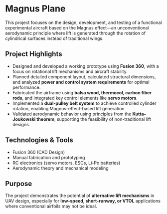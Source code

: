 # Magnus Plane
This project focuses on the design, development, and testing of a functional experimental aircraft based on the Magnus effect—an unconventional aerodynamic principle where lift is generated through the rotation of cylindrical surfaces instead of traditional wings.

## Project Highlights

- Designed and developed a working prototype using **Fusion 360**, with a focus on rotational lift mechanisms and aircraft stability.
- Planned detailed component layout, calculated structural dimensions, and analyzed **power and control system requirements** for optimal performance.
- Fabricated the airframe using **balsa wood, thermocol, carbon fiber rods**, and integrated key control elements like **servo motors**.
- Implemented a **dual-pulley belt system** to achieve controlled cylinder rotation, enabling Magnus-effect-based lift generation.
- Validated aerodynamic behavior using principles from the **Kutta–Joukowski theorem**, supporting the feasibility of non-traditional lift designs.

## Technologies & Tools

- Fusion 360 (CAD Design)
- Manual fabrication and prototyping
- RC electronics (servo motors, ESCs, Li-Po batteries)
- Aerodynamic theory and mechanical modeling

## Purpose

The project demonstrates the potential of **alternative lift mechanisms** in UAV design, especially for **low-speed, short-runway, or VTOL** applications where conventional airfoils may not be ideal.

